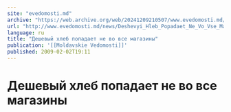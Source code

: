 ```yaml
---
site: "evedomosti.md"
archive: "https://web.archive.org/web/20241209210507/www.evedomosti.md/news/Deshevyi_Hleb_Popadaet_Ne_Vo_Vse_Magaziny"
url: "http://www.evedomosti.md/news/Deshevyi_Hleb_Popadaet_Ne_Vo_Vse_Magaziny"
language: ru
title: "Дешевый хлеб попадает не во все магазины"
publication: '[[Moldavskie Vedomosti]]'
published: 2009-02-02T19:11
---
```


# Дешевый хлеб попадает не во все магазины

